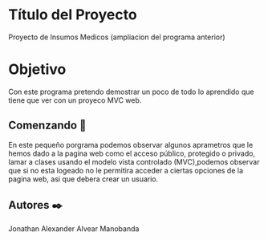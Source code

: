 # Título del Proyecto
Proyecto de Insumos Medicos (ampliacion del programa anterior)

# Objetivo
Con este programa pretendo demostrar un poco de todo lo aprendido que tiene que ver con un proyeco MVC web.

## Comenzando 🚀
En este pequeño porgrama podemos observar algunos aprametros que le hemos dado a la pagina web como el acceso público, protegido o privado, lamar a clases usando el modelo vista controlado (MVC),podemos observar que si no esta logeado no le permitira acceder a ciertas opciones de la pagina web, asi que debera crear un usuario.


## Autores ✒️
Jonathan Alexander Alvear Manobanda
